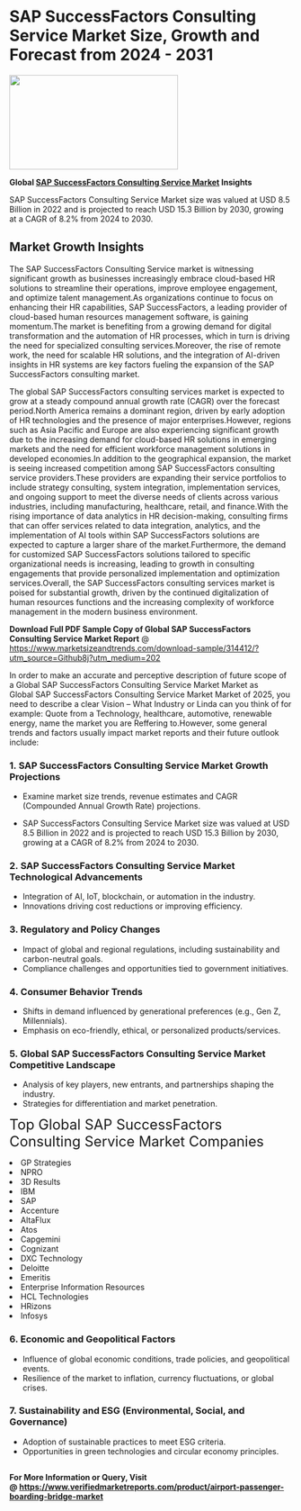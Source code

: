 <H1>SAP SuccessFactors Consulting Service Market Size, Growth and Forecast from 2024 - 2031</H1><img class="aligncenter size-medium wp-image-584254" src="https://thirdeyenews.in/wp-content/uploads/2024/09/Global-Market-Research-300x168.jpeg" alt="" width="300" height="168" /><p><strong>Global&nbsp;<a href="https://www.marketsizeandtrends.com/download-sample/314412/?utm_source=Github8j?utm_medium=202">SAP SuccessFactors Consulting Service Market</a> Insights</strong></p><p>SAP SuccessFactors Consulting Service Market size was valued at USD 8.5 Billion in 2022 and is projected to reach USD 15.3 Billion by 2030, growing at a CAGR of 8.2% from 2024 to 2030.</p><p><h2>Market Growth Insights</h2> <p>The SAP SuccessFactors Consulting Service market is witnessing significant growth as businesses increasingly embrace cloud-based HR solutions to streamline their operations, improve employee engagement, and optimize talent management.As organizations continue to focus on enhancing their HR capabilities, SAP SuccessFactors, a leading provider of cloud-based human resources management software, is gaining momentum.The market is benefiting from a growing demand for digital transformation and the automation of HR processes, which in turn is driving the need for specialized consulting services.Moreover, the rise of remote work, the need for scalable HR solutions, and the integration of AI-driven insights in HR systems are key factors fueling the expansion of the SAP SuccessFactors consulting market.</p> <p>The global SAP SuccessFactors consulting services market is expected to grow at a steady compound annual growth rate (CAGR) over the forecast period.North America remains a dominant region, driven by early adoption of HR technologies and the presence of major enterprises.However, regions such as Asia Pacific and Europe are also experiencing significant growth due to the increasing demand for cloud-based HR solutions in emerging markets and the need for efficient workforce management solutions in developed economies.In addition to the geographical expansion, the market is seeing increased competition among SAP SuccessFactors consulting service providers.These providers are expanding their service portfolios to include strategy consulting, system integration, implementation services, and ongoing support to meet the diverse needs of clients across various industries, including manufacturing, healthcare, retail, and finance.With the rising importance of data analytics in HR decision-making, consulting firms that can offer services related to data integration, analytics, and the implementation of AI tools within SAP SuccessFactors solutions are expected to capture a larger share of the market.Furthermore, the demand for customized SAP SuccessFactors solutions tailored to specific organizational needs is increasing, leading to growth in consulting engagements that provide personalized implementation and optimization services.Overall, the SAP SuccessFactors consulting services market is poised for substantial growth, driven by the continued digitalization of human resources functions and the increasing complexity of workforce management in the modern business environment.</p> <p><span class=""><strong>Download Full PDF Sample Copy of Global SAP SuccessFactors Consulting Service Market Report</strong> @ <a href="https://www.marketsizeandtrends.com/download-sample/314412/?utm_source=Github8j?utm_medium=202" target="_blank">https://www.marketsizeandtrends.com/download-sample/314412/?utm_source=Github8j?utm_medium=202</a></span></p><p>In order to make an accurate and perceptive description of future scope of a Global&nbsp;SAP SuccessFactors Consulting Service Market Market as Global&nbsp;SAP SuccessFactors Consulting Service Market Market of 2025, you need to describe a clear Vision &ndash; What Industry or Linda can you think of for example: Quote from a Technology, healthcare, automotive, renewable energy, name the market you are Reffering to.However, some general trends and factors usually impact market reports and their future outlook include:</p><h3>1.&nbsp;<strong>SAP SuccessFactors Consulting Service Market Growth Projections</strong></h3><ul><li>Examine market size trends, revenue estimates and CAGR (Compounded Annual Growth Rate) projections.</li><li><p>SAP SuccessFactors Consulting Service Market size was valued at USD 8.5 Billion in 2022 and is projected to reach USD 15.3 Billion by 2030, growing at a CAGR of 8.2% from 2024 to 2030.</p></li></ul><h3>2.&nbsp;<strong>SAP SuccessFactors Consulting Service Market Technological Advancements</strong></h3><ul><li>Integration of AI, IoT, blockchain, or automation in the industry.</li><li>Innovations driving cost reductions or improving efficiency.</li></ul><h3>3.&nbsp;<strong>Regulatory and Policy Changes</strong></h3><ul><li>Impact of global and regional regulations, including sustainability and carbon-neutral goals.</li><li>Compliance challenges and opportunities tied to government initiatives.</li></ul><h3>4.&nbsp;<strong>Consumer Behavior Trends</strong></h3><ul><li>Shifts in demand influenced by generational preferences (e.g., Gen Z, Millennials).</li><li>Emphasis on eco-friendly, ethical, or personalized products/services.</li></ul><h3>5.&nbsp;<strong>Global SAP SuccessFactors Consulting Service Market Competitive Landscape</strong></h3><ul><li>Analysis of key players, new entrants, and partnerships shaping the industry.</li><li>Strategies for differentiation and market penetration.</li></ul><p data-pm-slice="1 1 []"><span style="color: inherit; font-family: inherit; font-size: 25px;">Top Global SAP SuccessFactors Consulting Service Market Companies</span></p><div class="" data-test-id=""><p><li>GP Strategies</li><li> NPRO</li><li> 3D Results</li><li> IBM</li><li> SAP</li><li> Accenture</li><li> AltaFlux</li><li> Atos</li><li> Capgemini</li><li> Cognizant</li><li> DXC Technology</li><li> Deloitte</li><li> Emeritis</li><li> Enterprise Information Resources</li><li> HCL Technologies</li><li> HRizons</li><li> Infosys</li></p></div><h3>6.&nbsp;<strong>Economic and Geopolitical Factors</strong></h3><ul><li>Influence of global economic conditions, trade policies, and geopolitical events.</li><li>Resilience of the market to inflation, currency fluctuations, or global crises.</li></ul><h3>7.&nbsp;<strong>Sustainability and ESG (Environmental, Social, and Governance)</strong></h3><ul><li>Adoption of sustainable practices to meet ESG criteria.</li><li>Opportunities in green technologies and circular economy principles.</li></ul><h2><strong style="font-size: 14px;">For More Information or Query, Visit @&nbsp;</strong><a style="background-color: #ffffff; font-size: 14px;" href="https://www.marketsizeandtrends.com/report/sap-successfactors-consulting-service-market/" target="_blank">https://www.verifiedmarketreports.com/product/airport-passenger-boarding-bridge-market</a></h2>